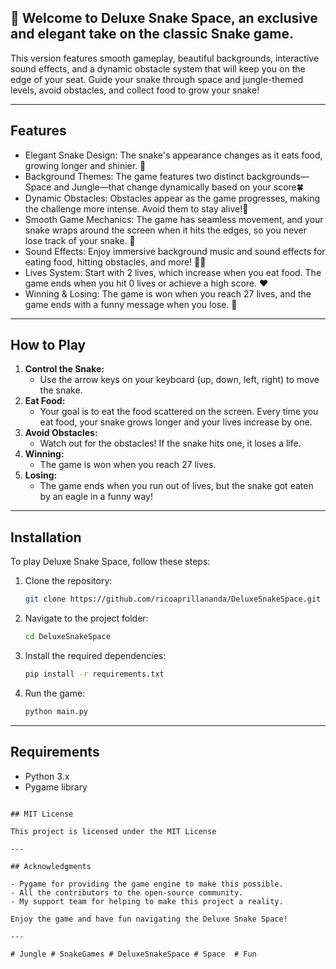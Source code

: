 ## 🐍 Welcome to Deluxe Snake Space, an exclusive and elegant take on the classic Snake game. 

This version features smooth gameplay, beautiful backgrounds, interactive sound effects, and a dynamic obstacle system that will keep you on the edge of your seat. Guide your snake through space and jungle-themed levels, avoid obstacles, and collect food to grow your snake!

---

## Features

- Elegant Snake Design: The snake's appearance changes as it eats food, growing longer and shinier. 🐍
- Background Themes: The game features two distinct backgrounds—Space and Jungle—that change dynamically based on your score🍀
- Dynamic Obstacles: Obstacles appear as the game progresses, making the challenge more intense. Avoid them to stay alive!🦅
- Smooth Game Mechanics: The game has seamless movement, and your snake wraps around the screen when it hits the edges, so you never lose track of your snake. 🗻
- Sound Effects: Enjoy immersive background music and sound effects for eating food, hitting obstacles, and more! 🎼🎵
- Lives System: Start with 2 lives, which increase when you eat food. The game ends when you hit 0 lives or achieve a high score. ❤
- Winning & Losing: The game is won when you reach 27 lives, and the game ends with a funny message when you lose. 🍷

---

## How to Play

1. **Control the Snake:**
   - Use the arrow keys on your keyboard (up, down, left, right) to move the snake.
2. **Eat Food:**
   - Your goal is to eat the food scattered on the screen. Every time you eat food, your snake grows longer and your lives increase by one.
3. **Avoid Obstacles:**
   - Watch out for the obstacles! If the snake hits one, it loses a life.
4. **Winning:**
   - The game is won when you reach 27 lives.
5. **Losing:**
   - The game ends when you run out of lives, but the snake got eaten by an eagle in a funny way!
  
---

## Installation

To play Deluxe Snake Space, follow these steps:

1. Clone the repository:

    ```bash
    git clone https://github.com/ricoaprillananda/DeluxeSnakeSpace.git
    ```

2. Navigate to the project folder:
    ```bash
    cd DeluxeSnakeSpace
    ```

3. Install the required dependencies:
    ```bash
    pip install -r requirements.txt
    ```

4. Run the game:
    ```bash
    python main.py
    ```

---

## Requirements

- Python 3.x
- Pygame library
```

## MIT License

This project is licensed under the MIT License

---

## Acknowledgments

- Pygame for providing the game engine to make this possible.
- All the contributors to the open-source community.
- My support team for helping to make this project a reality.

Enjoy the game and have fun navigating the Deluxe Snake Space!

---

# Jungle # SnakeGames # DeluxeSnakeSpace # Space  # Fun
